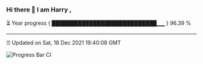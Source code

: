 ### Hi there 👋 I am Harry , 

⏳ Year progress { ████████████████████████████▁▁ } 96.39 %

---

⏰ Updated on Sat, 18 Dec 2021 19:40:08 GMT

![Progress Bar CI](https://github.com/duykhang68/duykhang68/workflows/Progress%20Bar%20CI/badge.svg)
